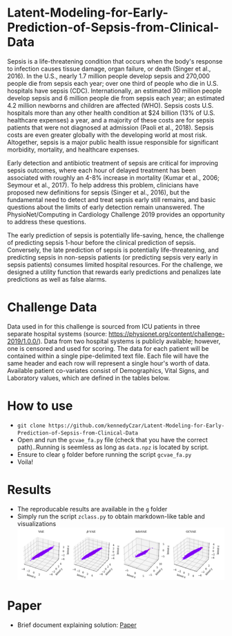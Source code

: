 # Latent-Modeling-for-Early-Prediction-of-Sepsis-from-Clinical-Data

Sepsis is a life-threatening condition that occurs when the body's response to infection causes tissue damage, organ failure, or death (Singer et al., 2016). In the U.S., nearly 1.7 million people develop sepsis and 270,000 people die from sepsis each year; over one third of people who die in U.S. hospitals have sepsis (CDC). Internationally, an estimated 30 million people develop sepsis and 6 million people die from sepsis each year; an estimated 4.2 million newborns and children are affected (WHO). Sepsis costs U.S. hospitals more than any other health condition at $24 billion (13% of U.S. healthcare expenses) a year, and a majority of these costs are for sepsis patients that were not diagnosed at admission (Paoli et al., 2018). Sepsis costs are even greater globally with the developing world at most risk. Altogether, sepsis is a major public health issue responsible for significant morbidity, mortality, and healthcare expenses.

Early detection and antibiotic treatment of sepsis are critical for improving sepsis outcomes, where each hour of delayed treatment has been associated with roughly an 4-8% increase in mortality (Kumar et al., 2006; Seymour et al., 2017). To help address this problem, clinicians have proposed new definitions for sepsis (Singer et al., 2016), but the fundamental need to detect and treat sepsis early still remains, and basic questions about the limits of early detection remain unanswered. The PhysioNet/Computing in Cardiology Challenge 2019 provides an opportunity to address these questions.

The early prediction of sepsis is potentially life-saving, hence, the challenge of predicting sepsis 1-hour before the clinical prediction of sepsis. Conversely, the late prediction of sepsis is potentially life-threatening, and predicting sepsis in non-sepsis patients (or predicting sepsis very early in sepsis patients) consumes limited hospital resources. For the challenge, we designed a utility function that rewards early predictions and penalizes late predictions as well as false alarms.

# Challenge Data

Data used in for this challenge is sourced from ICU patients in three separate hospital systems (source: https://physionet.org/content/challenge-2019/1.0.0/). Data from two hospital systems is publicly available; however, one is censored and used for scoring. The data for each patient will be contained within a single pipe-delimited text file. Each file will have the same header and each row will represent a single hour's worth of data. Available patient co-variates consist of Demographics, Vital Signs, and Laboratory values, which are defined in the tables below.

# How to use

- ```git clone https://github.com/kennedyCzar/Latent-Modeling-for-Early-Prediction-of-Sepsis-from-Clinical-Data```
- Open and run the ```gcvae_fa.py``` file (check that you have the correct path)..Running is seemless as long as ```data.npz``` is located by script.
- Ensure to clear ```g``` folder before running the script ```gcvae_fa.py```
- Voila!
  
# Results

- The reproducable results are available in the ```g``` folder
- Simply run the script ```zclass.py``` to obtain markdown-like table and visualizations
![alt Latent](https://github.com/kennedyCzar/Latent-Modeling-for-Early-Prediction-of-Sepsis-from-Clinical-Data/blob/main/Results/Latent_3.png)

# Paper
- Brief document explaining solution: [Paper](https://github.com/kennedyCzar/Latent-Modeling-for-Early-Prediction-of-Sepsis-from-Clinical-Data/blob/main/Results/Latent_3.png](https://github.com/kennedyCzar/Latent-Modeling-for-Early-Prediction-of-Sepsis-from-Clinical-Data/blob/main/Latent_Modeling_for_Early_Prediction_of_Septis.pdf)https://github.com/kennedyCzar/Latent-Modeling-for-Early-Prediction-of-Sepsis-from-Clinical-Data/blob/main/Latent_Modeling_for_Early_Prediction_of_Septis.pdf)
